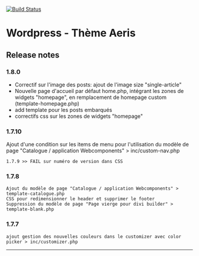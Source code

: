 [![Build Status](https://travis-ci.org/Automattic/_s.svg?branch=master)](https://travis-ci.org/Automattic/_s)

Wordpress - Thème Aeris 
===

## Release notes
### 1.8.0

- Correctif sur l'image des posts: ajout de l'image size "single-article"
- Nouvelle page d'accueil par défaut home.php, intégrant les zones de widgets "homepage", en remplacement de homepage custom (template-homepage.php)
- add template pour les posts embarqués
- correctifs css sur les zones de widgets "homepage"


### 1.7.10

Ajout d'une condition sur les items de menu pour l'utilisation du modèle de page "Catalogue / application Webcomponents" > inc/custom-nav.php

    1.7.9 >> FAIL sur numéro de version dans CSS

### 1.7.8

    Ajout du modèle de page "Catalogue / application Webcomponents" > template-catalogue.php
    CSS pour redimensionner le header et supprimer le footer
    Suppression du modèle de page "Page vierge pour divi builder" > template-blank.php

### 1.7.7

    ajout gestion des nouvelles couleurs dans le customizer avec color picker > inc/customizer.php


---------------


